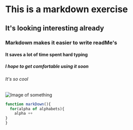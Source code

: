 # This is a markdown exercise
## It's looking interesting already
### Markdown makes it easier to write readMe's
#### It saves a lot of time spent hard typing
##### I hope to get comfortable using it soon
###### It's so cool


![Image of something](https://octodex.github.com/images/yaktocat.png)


``` javascript
function markDown(){
  for(alpha of alphabets){
    alpha ++
}
}
```
